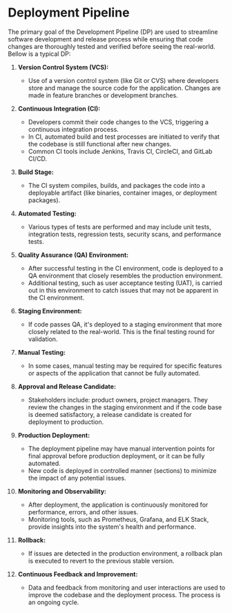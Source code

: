 # Deployment Pipeline

The primary goal of the Development Pipeline (DP) are used to streamline software development and release process while ensuring that code changes are thoroughly tested and verified before seeing the real-world. Bellow is a typical DP:

1. **Version Control System (VCS):**
   - Use of a version control system (like Git or CVS) where developers store and manage the source code for the application. Changes are made in feature branches or development branches.

2. **Continuous Integration (CI):**
   - Developers commit their code changes to the VCS, triggering a continuous integration process.
   - In CI, automated build and test processes are initiated to verify that the codebase is still functional after new changes.
   - Common CI tools include Jenkins, Travis CI, CircleCI, and GitLab CI/CD.

3. **Build Stage:**
   - The CI system compiles, builds, and packages the code into a deployable artifact (like binaries, container images, or deployment packages).

4. **Automated Testing:**
   - Various types of tests are performed and may include unit tests, integration tests, regression tests, security scans, and performance tests.

5. **Quality Assurance (QA) Environment:**
   - After successful testing in the CI environment, code is deployed to a QA environment that closely resembles the production environment.
   - Additional testing, such as user acceptance testing (UAT), is carried out in this environment to catch issues that may not be apparent in the CI environment.

6. **Staging Environment:**
   - If code passes QA, it's deployed to a staging environment that more closely related to the real-world. This is the final testing round for validation.

7. **Manual Testing:**
   - In some cases, manual testing may be required for specific features or aspects of the application that cannot be fully automated.

8. **Approval and Release Candidate:**
   - Stakeholders include: product owners, project managers. They review the changes in the staging environment and if the code base is deemed satisfactory, a release candidate is created for deployment to production.

9. **Production Deployment:**
   - The deployment pipeline may have manual intervention points for final approval before production deployment, or it can be fully automated.
   - New code is deployed in controlled manner (sections) to minimize the impact of any potential issues.

10. **Monitoring and Observability:**
    - After deployment, the application is continuously monitored for performance, errors, and other issues.
    - Monitoring tools, such as Prometheus, Grafana, and ELK Stack, provide insights into the system's health and performance.

11. **Rollback:**
    - If issues are detected in the production environment, a rollback plan is executed to revert to the previous stable version.

12. **Continuous Feedback and Improvement:**
    - Data and feedback from monitoring and user interactions are used to improve the codebase and the deployment process. The process is an ongoing cycle.